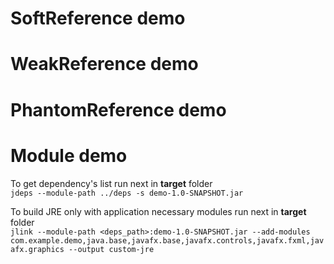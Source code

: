 # SoftReference demo

# WeakReference demo

# PhantomReference demo

# Module demo

To get dependency's list run next in **target** folder  
`jdeps --module-path ../deps -s demo-1.0-SNAPSHOT.jar`

To build JRE only with application necessary modules run next in **target** folder  
`jlink --module-path <deps_path>:demo-1.0-SNAPSHOT.jar --add-modules com.example.demo,java.base,javafx.base,javafx.controls,javafx.fxml,javafx.graphics --output custom-jre`




